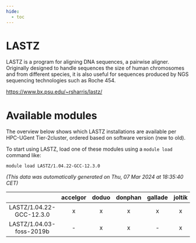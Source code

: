 ```yaml
---
hide:
  - toc
---
```


LASTZ
=====


LASTZ is a program for aligning DNA sequences, a pairwise aligner. Originally designed to handle sequences the size of human chromosomes and from different species, it is also useful for sequences produced by NGS  sequencing technologies such as Roche 454.

https://www.bx.psu.edu/~rsharris/lastz/
# Available modules


The overview below shows which LASTZ installations are available per HPC-UGent Tier-2cluster, ordered based on software version (new to old).

To start using LASTZ, load one of these modules using a `module load` command like:

```shell
module load LASTZ/1.04.22-GCC-12.3.0
```

*(This data was automatically generated on Thu, 07 Mar 2024 at 18:35:40 CET)*  

| |accelgor|doduo|donphan|gallade|joltik|skitty|
| :---: | :---: | :---: | :---: | :---: | :---: | :---: |
|LASTZ/1.04.22-GCC-12.3.0|x|x|x|x|x|x|
|LASTZ/1.04.03-foss-2019b|-|x|x|-|x|x|
